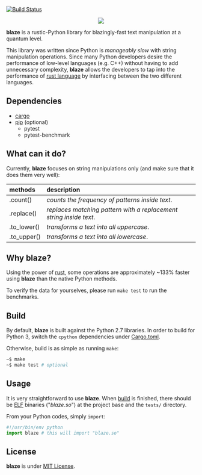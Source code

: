 [![Build Status](https://travis-ci.org/initbar/blaze.svg?branch=master)](https://travis-ci.org/initbar/blaze)
<p align="center">
  <img src="https://raw.githubusercontent.com/initbar/blaze/docs/logo.png">
</p>

**blaze** is a rustic-Python library for blazingly-fast text manipulation at a quantum level.

This library was written since Python is *manageably slow* with string manipulation operations. Since many Python developers desire the performance of low-level languages (e.g. C++) without having to add unnecessary complexity, **blaze** allows the developers to tap into the performance of [rust language](https://www.rust-lang.org) by interfacing between the two different languages.

## Dependencies

- [cargo](https://github.com/rust-lang/cargo)
- [pip](https://github.com/pypa/pip) (optional)
  - pytest
  - pytest-benchmark

## What can it do?

Currently, **blaze** focuses on string manipulations only (and make sure that it does them very well):

| methods     | description |
| :---------- |:------------|
| .count()    | *counts the frequency of patterns inside text*. |
| .replace()  | *replaces matching pattern with a replacement string inside text*. |
| .to_lower() | *transforms a text into all uppercase*. |
| .to_upper() | *transforms a text into all lowercase*. |

## Why **blaze**?

Using the power of [rust](https://www.rust-lang.org), some operations are approximately ~133% faster using **blaze** than the native Python methods.

To verify the data for yourselves, please run `make test` to run the benchmarks.

## Build

By default, **blaze** is built against the Python 2.7 libraries. In order to build for Python 3, switch the `cpython` dependencies under [Cargo.toml](https://github.com/initbar/blaze/blob/master/src/Cargo.toml).

Otherwise, build is as simple as running `make`:

```bash
~$ make
~$ make test # optional
```

## Usage

It is very straightforward to use **blaze**. When [build](#build) is finished, there should be [ELF](https://en.wikipedia.org/wiki/Executable_and_Linkable_Format) binaries ("*blaze.so*") at the project base and the `tests/` directory.

From your Python codes, simply `import`:

```python
#!/usr/bin/env python
import blaze # this will import "blaze.so"
```

## License

**blaze** is under [MIT License](./LICENSE.md).

